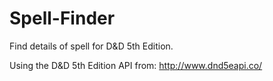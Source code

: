 # Spell-Finder
Find details of spell for D&amp;D 5th Edition.

Using the D&amp;D 5th Edition API from: http://www.dnd5eapi.co/
